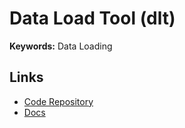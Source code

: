# Data Load Tool (dlt)

**Keywords:** Data Loading

## Links

- [Code Repository](https://github.com/dlt-hub/dlt)
- [Docs](https://dlthub.com/docs)
